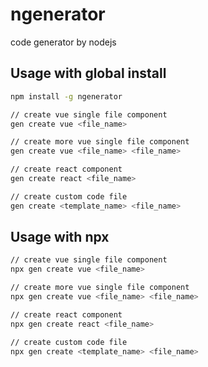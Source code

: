 # ngenerator

code generator by nodejs

## Usage with global install

```bash
npm install -g ngenerator

// create vue single file component
gen create vue <file_name>

// create more vue single file component
gen create vue <file_name> <file_name>

// create react component
gen create react <file_name>

// create custom code file
gen create <template_name> <file_name>
```

## Usage with npx

```bash
// create vue single file component
npx gen create vue <file_name>

// create more vue single file component
npx gen create vue <file_name> <file_name>

// create react component
npx gen create react <file_name>

// create custom code file
npx gen create <template_name> <file_name>
```
